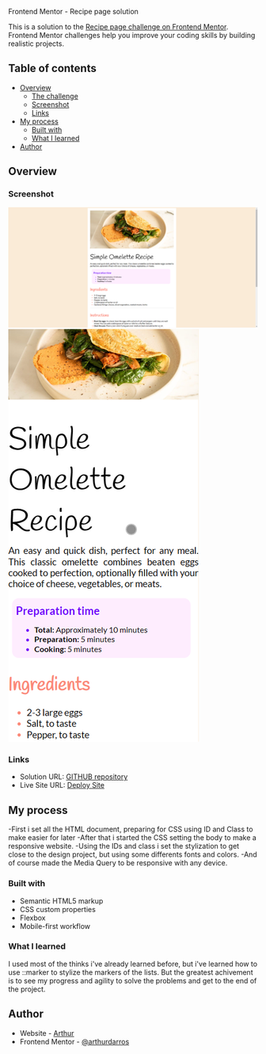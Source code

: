  Frontend Mentor - Recipe page solution

This is a solution to the [Recipe page challenge on Frontend Mentor](https://www.frontendmentor.io/challenges/recipe-page-KiTsR8QQKm). Frontend Mentor challenges help you improve your coding skills by building realistic projects. 

## Table of contents

- [Overview](#overview)
  - [The challenge](#the-challenge)
  - [Screenshot](#screenshot)
  - [Links](#links)
- [My process](#my-process)
  - [Built with](#built-with)
  - [What I learned](#what-i-learned)
- [Author](#author)


## Overview

### Screenshot

![](./screenshot.png)
![](./screenshot_mobile.png)

### Links

- Solution URL: [GITHUB repository](https://github.com/arthurdarros/recipe-page)
- Live Site URL: [Deploy Site](https://recipe-page-seven-dusky.vercel.app/)

## My process
-First i set all the HTML document, preparing for CSS using ID and Class to make easier for later
-After that i started the CSS setting the body to make a responsive website.
-Using the IDs and class i set the stylization to get close to the design project, but using some differents fonts and colors.
-And of course made the Media Query to be responsive with any device.
### Built with
- Semantic HTML5 markup
- CSS custom properties
- Flexbox
- Mobile-first workflow

### What I learned

I used most of the thinks i've already learned before, but i've learned how to use ::marker to stylize the markers of the lists.
But the greatest achivement is to see my progress and agility to solve the problems and get to the end of the project.


## Author

- Website - [Arthur](https://arthurdarros.github.io/)
- Frontend Mentor - [@arthurdarros](https://www.frontendmentor.io/profile/arthurdarros)

